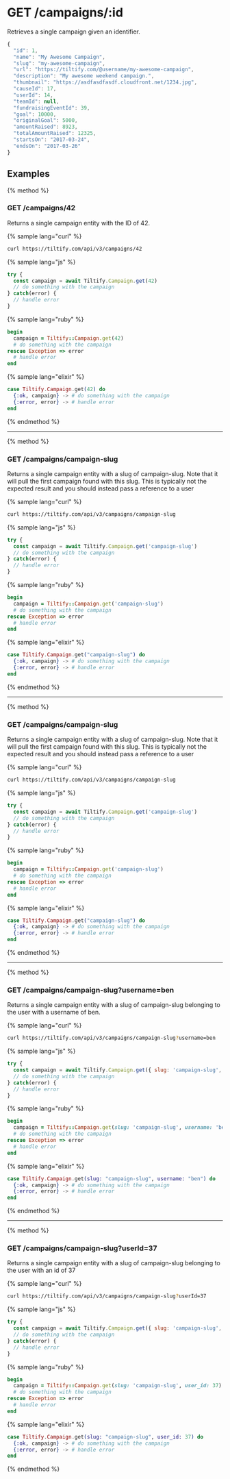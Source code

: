 # GET /campaigns/:id

Retrieves a single campaign given an identifier.

```js
{
  "id": 1,
  "name": "My Awesome Campaign",
  "slug": "my-awesome-campaign",
  "url": "https://tiltify.com/@username/my-awesome-campaign",
  "description": "My awesome weekend campaign.",
  "thumbnail": "https://asdfasdfasdf.cloudfront.net/1234.jpg",
  "causeId": 17,
  "userId": 14,
  "teamId": null,
  "fundraisingEventId": 39,
  "goal": 10000,
  "originalGoal": 5000,
  "amountRaised": 8923,
  "totalAmountRaised": 12325,
  "startsOn": "2017-03-24",
  "endsOn": "2017-03-26"
}
```

## Examples

{% method %}
### GET /campaigns/42
Returns a single campaign entity with the ID of 42.

{% sample lang="curl" %}
```bash
curl https://tiltify.com/api/v3/campaigns/42
```

{% sample lang="js" %}
```js
try {
  const campaign = await Tiltify.Campaign.get(42)
  // do something with the campaign
} catch(error) {
  // handle error
}
```

{% sample lang="ruby" %}
```ruby
begin
  campaign = Tiltify::Campaign.get(42)
  # do something with the campaign
rescue Exception => error
  # handle error
end
```

{% sample lang="elixir" %}
```elixir
case Tiltify.Campaign.get(42) do
  {:ok, campaign} -> # do something with the campaign
  {:error, error} -> # handle error
end
```

{% endmethod %}

---

{% method %}
### GET /campaigns/campaign-slug
Returns a single campaign entity with a slug of campaign-slug. Note that it
will pull the first campaign found with this slug. This is typically not the
expected result and you should instead pass a reference to a user

{% sample lang="curl" %}
```bash
curl https://tiltify.com/api/v3/campaigns/campaign-slug
```

{% sample lang="js" %}
```js
try {
  const campaign = await Tiltify.Campaign.get('campaign-slug')
  // do something with the campaign
} catch(error) {
  // handle error
}
```

{% sample lang="ruby" %}
```ruby
begin
  campaign = Tiltify::Campaign.get('campaign-slug')
  # do something with the campaign
rescue Exception => error
  # handle error
end
```

{% sample lang="elixir" %}
```elixir
case Tiltify.Campaign.get("campaign-slug") do
  {:ok, campaign} -> # do something with the campaign
  {:error, error} -> # handle error
end
```

{% endmethod %}

---

{% method %}
### GET /campaigns/campaign-slug
Returns a single campaign entity with a slug of campaign-slug. Note that it
will pull the first campaign found with this slug. This is typically not the
expected result and you should instead pass a reference to a user

{% sample lang="curl" %}
```bash
curl https://tiltify.com/api/v3/campaigns/campaign-slug
```

{% sample lang="js" %}
```js
try {
  const campaign = await Tiltify.Campaign.get('campaign-slug')
  // do something with the campaign
} catch(error) {
  // handle error
}
```

{% sample lang="ruby" %}
```ruby
begin
  campaign = Tiltify::Campaign.get('campaign-slug')
  # do something with the campaign
rescue Exception => error
  # handle error
end
```

{% sample lang="elixir" %}
```elixir
case Tiltify.Campaign.get("campaign-slug") do
  {:ok, campaign} -> # do something with the campaign
  {:error, error} -> # handle error
end
```

{% endmethod %}

---

{% method %}
### GET /campaigns/campaign-slug?username=ben
Returns a single campaign entity with a slug of campaign-slug belonging to the
user with a username of ben.

{% sample lang="curl" %}
```bash
curl https://tiltify.com/api/v3/campaigns/campaign-slug?username=ben
```

{% sample lang="js" %}
```js
try {
  const campaign = await Tiltify.Campaign.get({ slug: 'campaign-slug', username: 'ben' })
  // do something with the campaign
} catch(error) {
  // handle error
}
```

{% sample lang="ruby" %}
```ruby
begin
  campaign = Tiltify::Campaign.get(slug: 'campaign-slug', username: 'ben')
  # do something with the campaign
rescue Exception => error
  # handle error
end
```

{% sample lang="elixir" %}
```elixir
case Tiltify.Campaign.get(slug: "campaign-slug", username: "ben") do
  {:ok, campaign} -> # do something with the campaign
  {:error, error} -> # handle error
end
```

{% endmethod %}

---

{% method %}
### GET /campaigns/campaign-slug?userId=37
Returns a single campaign entity with a slug of campaign-slug belonging to the
user with an id of 37

{% sample lang="curl" %}
```bash
curl https://tiltify.com/api/v3/campaigns/campaign-slug?userId=37
```

{% sample lang="js" %}
```js
try {
  const campaign = await Tiltify.Campaign.get({ slug: 'campaign-slug', userId: 37 })
  // do something with the campaign
} catch(error) {
  // handle error
}
```

{% sample lang="ruby" %}
```ruby
begin
  campaign = Tiltify::Campaign.get(slug: 'campaign-slug', user_id: 37)
  # do something with the campaign
rescue Exception => error
  # handle error
end
```

{% sample lang="elixir" %}
```elixir
case Tiltify.Campaign.get(slug: "campaign-slug", user_id: 37) do
  {:ok, campaign} -> # do something with the campaign
  {:error, error} -> # handle error
end
```

{% endmethod %}
